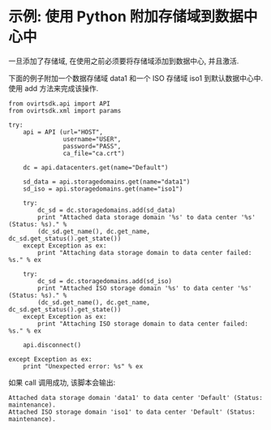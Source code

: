 # 示例: 使用 Python 附加存储域到数据中心中

一旦添加了存储域, 在使用之前必须要将存储域添加到数据中心, 并且激活.

下面的例子附加一个数据存储域 data1 和一个 ISO 存储域 iso1
到默认数据中心中. 使用 add 方法来完成该操作.

            
    from ovirtsdk.api import API
    from ovirtsdk.xml import params

    try:
        api = API (url="HOST",
                   username="USER",
                   password="PASS",
                   ca_file="ca.crt")

        dc = api.datacenters.get(name="Default")

        sd_data = api.storagedomains.get(name="data1")
        sd_iso = api.storagedomains.get(name="iso1")

        try:
            dc_sd = dc.storagedomains.add(sd_data)
            print "Attached data storage domain '%s' to data center '%s' (Status: %s)." %
            (dc_sd.get_name(), dc.get_name, dc_sd.get_status().get_state())
        except Exception as ex:
            print "Attaching data storage domain to data center failed: %s." % ex

        try:
            dc_sd = dc.storagedomains.add(sd_iso)
            print "Attached ISO storage domain '%s' to data center '%s' (Status: %s)." %
            (dc_sd.get_name(), dc.get_name, dc_sd.get_status().get_state())
        except Exception as ex:
            print "Attaching ISO storage domain to data center failed: %s." % ex

        api.disconnect()

    except Exception as ex:
        print "Unexpected error: %s" % ex
            
          

如果 call 调用成功, 该脚本会输出:

    Attached data storage domain 'data1' to data center 'Default' (Status: maintenance).
    Attached ISO storage domain 'iso1' to data center 'Default' (Status: maintenance).
          

